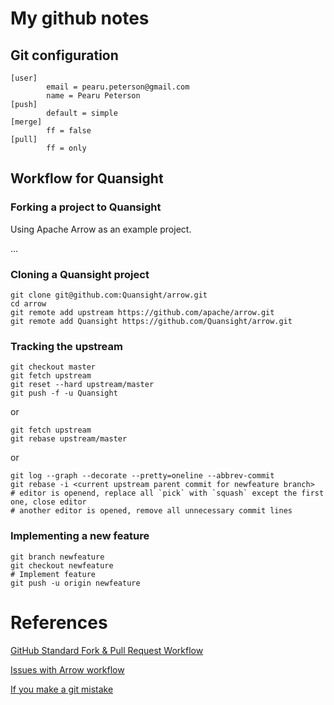 # My github notes

## Git configuration

```
[user]
        email = pearu.peterson@gmail.com
        name = Pearu Peterson
[push]
        default = simple
[merge]
        ff = false
[pull]
        ff = only
```

## Workflow for Quansight

### Forking a project to Quansight

Using Apache Arrow as an example project.

...

### Cloning a Quansight project

```
git clone git@github.com:Quansight/arrow.git
cd arrow
git remote add upstream https://github.com/apache/arrow.git
git remote add Quansight https://github.com/Quansight/arrow.git
```

### Tracking the upstream

```
git checkout master
git fetch upstream
git reset --hard upstream/master
git push -f -u Quansight
```
or
```
git fetch upstream
git rebase upstream/master
```
or
```
git log --graph --decorate --pretty=oneline --abbrev-commit
git rebase -i <current upstream parent commit for newfeature branch>
# editor is openend, replace all `pick` with `squash` except the first one, close editor
# another editor is opened, remove all unnecessary commit lines
```

### Implementing a new feature

```
git branch newfeature
git checkout newfeature
# Implement feature
git push -u origin newfeature
```

# References

[GitHub Standard Fork & Pull Request Workflow](https://gist.github.com/Chaser324/ce0505fbed06b947d962)

[Issues with Arrow workflow](https://github.com/apache/arrow/pull/2844#issuecomment-433603570)

[If you make a git mistake](https://ohshitgit.com/)
